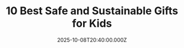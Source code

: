 ---
title: "10 Best Safe and Sustainable Gifts for Kids"
date: 2025-10-08T20:40:00.000Z
category: Human Kindness
externalLink: "https://www.goodgoodgood.co/articles/eco-friendly-gifts-for-kids"
image: ""
excerpt: "We're making it easier to live your eco-friendly values when shopping for gifts for the kids in your life.…"
---